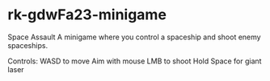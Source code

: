 # rk-gdwFa23-minigame
Space Assault
A minigame where you control a spaceship and shoot enemy spaceships.

Controls:
WASD to move
Aim with mouse
LMB to shoot
Hold Space for giant laser
